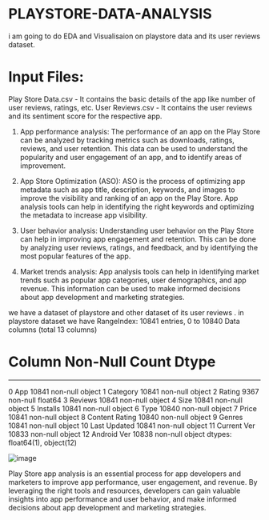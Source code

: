 # PLAYSTORE-DATA-ANALYSIS
i am going to do EDA and Visualisaion on playstore data and its user reviews dataset. 

#  Input Files:
Play Store Data.csv - It contains the basic details of the app like number of user reviews, ratings, etc.
User Reviews.csv - It contains the user reviews and its sentiment score for the respective app.

1. App performance analysis: The performance of an app on the Play Store can be analyzed by tracking metrics such as downloads, ratings, reviews, and user retention. This data can be used to understand the popularity and user engagement of an app, and to identify areas of improvement.

2. App Store Optimization (ASO): ASO is the process of optimizing app metadata such as app title, description, keywords, and images to improve the visibility and ranking of an app on the Play Store. App analysis tools can help in identifying the right keywords and optimizing the metadata to increase app visibility.

3. User behavior analysis: Understanding user behavior on the Play Store can help in improving app engagement and retention. This can be done by analyzing user reviews, ratings, and feedback, and by identifying the most popular features of the app.

4. Market trends analysis: App analysis tools can help in identifying market trends such as popular app categories, user demographics, and app revenue. This information can be used to make informed decisions about app development and marketing strategies.

we have a dataset of playstore and other dataset of its user reviews . in playstore dataset we have 
RangeIndex: 10841 entries, 0 to 10840
Data columns (total 13 columns)

#   Column          Non-Null Count  Dtype  
---  ------          --------------  -----  
 0   App             10841 non-null  object 
 1   Category        10841 non-null  object 
 2   Rating          9367 non-null   float64
 3   Reviews         10841 non-null  object 
 4   Size            10841 non-null  object 
 5   Installs        10841 non-null  object 
 6   Type            10840 non-null  object 
 7   Price           10841 non-null  object 
 8   Content Rating  10840 non-null  object 
 9   Genres          10841 non-null  object 
 10  Last Updated    10841 non-null  object 
 11  Current Ver     10833 non-null  object 
 12  Android Ver     10838 non-null  object 
dtypes: float64(1), object(12)


![image](https://user-images.githubusercontent.com/49813219/232273210-2a5bc9d7-bb25-47b4-b5eb-32ea163dced7.png)









Play Store app analysis is an essential process for app developers and marketers to improve app performance, user engagement, and revenue. By leveraging the right tools and resources, developers can gain valuable insights into app performance and user behavior, and make informed decisions about app development and marketing strategies.

